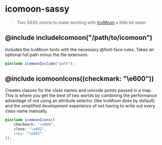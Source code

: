 # icomoon-sassy

> Two SASS mixins to make working with [IcoMoon](https://icomoon.io/) a little bit easer

## @include includeIcomoon("/path/to/icomoon")
Includes the IcoMoon fonts with the necessary @font-face rules. Takes an optional full path minus the file extension.

```scss
@include icomoonInclude("path");
```

## @include icomoonIcons((checkmark: "\e600"))
Creates classes for the class names and unicode points passed in a map. This is where you get the best of two worlds by combining the performance advantage of not using an attribute selector (like IcoMoon does by default) and the simplified development experience of not having to write out every class name manually.

```scss
@include icomoonIcons((
    checkmark: "\e600",
    close: "\e602",
    copy: "\e601"
));
```